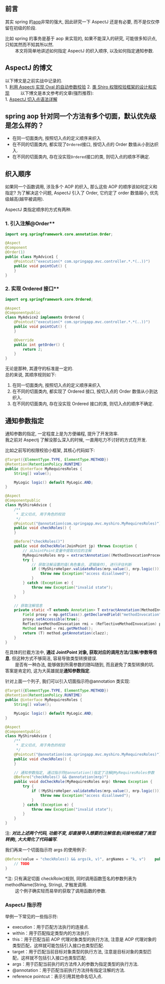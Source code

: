 ## 前言

其实 spring 的[aop](https://so.csdn.net/so/search?q=aop&spm=1001.2101.3001.7020)非常的强大, 因此研究一下 AspectJ 还是有必要, 而不是仅仅停留在初级的阶段.  

比如 spring 的事务是基于 aop 来实现的, 如果不能深入的研究, 可能很多知识点, 只知其然而不知其所以然.  
　　
本文将简单地讲述如何指定 AspectJ 的织入顺序, 以及如何指定通知参数.

## AspectJ 的博文

以下博文是之前实战中记录的.  
1. [利用 Aspectj 实现 Oval 的自动参数校验](https://www.cnblogs.com/mumuxinfei/p/9328057.html)
2. [类 Shiro 权限校验框架的设计和实现](https://www.cnblogs.com/mumuxinfei/p/9339086.html)
　　
以下博文是本文参考的文章(强烈推荐):  
1. [AspectJ 切入点语法详解](http://jinnianshilongnian.iteye.com/blog/1415606)

## spring aop 针对同一个方法有多个切面，默认优先级是怎么样的？

- 在同一切面类内, 按照切入点的定义顺序来织入
- 在不同的切面类内, 都实现了`Ordered`接口, 按切入点的 Order 数值从小到达织入.
- 在不同的切面类内, 存在没实现`Ordered`接口的类, 则切入点的顺序不确定.

## 织入顺序

如果同一个函数调用, 涉及多个 AOP 的织入, 那么这些 AOP 的顺序该如何定义和指定? 为了解决这个问题, AspectJ 引入了 Order, 它约定了 order 数值越小, 优先级越高(越早被调用).  

AspectJ 类指定顺序的方式有两种.

### 1. 引入注解@Order\*\*

```java
import org.springframework.core.annotation.Order;

@Aspect
@Component
@Order(1)
public class MyAdvice1 {
    @Pointcut("execution(* com.springapp.mvc.controller.*.*(..))")
    public void pointCut() {
    }
}
```

### 2. 实现 Ordered 接口\*\*

```java
import org.springframework.core.Ordered;

@Aspect
@Componentpublic
class MyAdvice2 implements Ordered {
    @Pointcut("execution(* com.springapp.mvc.controller.*.*(..))")
    public void pointCut() {
    }

    @Override
    public int getOrder() {
        return 2;
    }
}
```

无论是那种, 其遵守的标准是一定的.  
总的来说, 其顺序规则如下:  
1. 在同一切面类内, 按照切入点的定义顺序来织入
2. 在不同的切面类内, 都实现了 Ordered 接口, 按切入点的 Order 数值从小到达织入.
3. 在不同的切面类内, 存在没实现 Ordered 接口的类, 则切入点的顺序不确定.

## 通知参数指定

通知参数的指定, 一定程度上是为方便编程, 提升了开发效率.  
我之前对 Aspectj 了解没那么深入的时候, 一直用吃力不讨好的方式在开发.  

比如之前写的权限校验小框架, 其核心代码如下:

```java
@Target({ElementType.TYPE, ElementType.METHOD})
@Retention(RetentionPolicy.RUNTIME)
public @interface MyRequiresRoles {
    String[] value();

    MyLogic logic() default MyLogic.AND;
}

@Aspect
@Componentpublic
class MyShiroAdvice {
    /**
     * 定义切点, 用于角色的校验
     */
    @Pointcut("@annotation(com.springapp.mvc.myshiro.MyRequiresRoles)")
    public void checkRoles() {
    }

    @Before("checkRoles()")
    public void doCheckRole(JoinPoint jp) throws Exception {
        // 从JointPoint变量中提取对应的注解
        MyRequiresRoles mrp = extractAnnotation((MethodInvocationProceedingJoinPoint) jp, MyRequiresRoles.class);
        try {
            // 获取注解设置的值(角色集合, 逻辑操作), 进行评估判断
            if (!MyShiroHelper.validateRoles(mrp.value(), mrp.logic())) {
                throw new Exception("access disallowed");
            }
        } catch (Exception e) {
            throw new Exception("invalid state");
        }
    }

    // 获取注解信息
    private static <T extends Annotation> T extractAnnotation(MethodInvocationProceedingJoinPoint mp, Class<T> clazz) throws Exception {
        Field proxy = mp.getClass().getDeclaredField("methodInvocation");
        proxy.setAccessible(true);
        ReflectiveMethodInvocation rmi = (ReflectiveMethodInvocation) proxy.get(mp);
        Method method = rmi.getMethod();
        return (T) method.getAnnotation(clazz);
    }
}
```

在具体的拦截方法中, **通过 JointPoint 对象, 获取对应的调用方法/注解/参数等信息**. 但这种方式不够简洁, 容易导致类型转换错误.  
　　
是否有一种办法, 能够做到所需参数的随叫随到, 而且避免了类型转换的坑.  
答案是肯定的, 这为大英雄就是**通知参数指定**.  

针对上面一个列子, 我们可以引入切面指示符@annotation 类实现:

```java
@Target({ElementType.TYPE, ElementType.METHOD})
@Retention(RetentionPolicy.RUNTIME)
public @interface MyRequiresRoles {
    String[] value();

    MyLogic logic() default MyLogic.AND;
}

@Aspect
@Componentpublic
class MyShiroAdvice {
    /**
     * 定义切点, 用于角色的校验
     */
    @Pointcut("@annotation(com.springapp.mvc.myshiro.MyRequiresRoles)")
    public void checkRoles() {
    }

    // 通知参数指定, 通过指示符@annotation()指定了注解@MyRequiresRoles参数
    @Before("checkRoles() && @annotation(mrp)")
    public void doCheckRole(MyRequiresRoles mrp) throws Exception {
        try {
            if (!MyShiroHelper.validateRoles(mrp.value(), mrp.logic())) {
                throw new Exception("access disallowed");
            }
        } catch (Exception e) {
            throw new Exception("invalid state");
        }
    }
}
```

注: **_对比上述两个代码, 功能不变, 却直接导入想要的注解信息(间接地规避了类型转换), 大大简化了代码编写_**.

我们再来一个切面指示符 args 的使用例子:

```java
@Before(value = "checkRoles() && args(k, v)", argNames = "k, v")    public void doCheckRole2(String k, String v) {
    // TODO
}
```

*注: 只有满足切面 checkRole()规则, 同时调用函数签名的参数列表为 methodName(String, String), 才触发调用.  
　　
这个例子确实轻而易举的获取了调用函数的参数.

### AspectJ 指示符

举例一下常见的一些指示符:

- execution：用于匹配方法执行的连接点.
- within：用于匹配指定类型内的方法执行.
- this：用于匹配当前 AOP 代理对象类型的执行方法, 注意是 AOP 代理对象的类型匹配，这样就可能包括引入接口也类型匹配.
- target：用于匹配当前目标对象类型的执行方法, 注意是目标对象的类型匹配，这样就不包括引入接口也类型匹配.
- args：用于匹配当前执行的方法传入的参数为指定类型的执行方法.
- @annotation：用于匹配当前执行方法持有指定注解的方法.
- reference pointcut：表示引用其他命名切入点.
